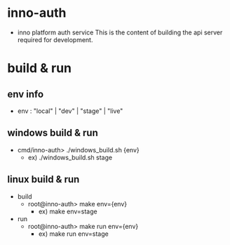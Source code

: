 # inno-auth
* inno platform auth service
 This is the content of building the api server required for development.
 
# build & run
## env info
* env : "local" | "dev" | "stage" | "live"

## windows build & run
* cmd/inno-auth> ./windows_build.sh {env}
  * ex) ./windows_build.sh stage

## linux build & run
* build
  * root@inno-auth> make env={env}
    * ex) make env=stage
* run
  * root@inno-auth> make run env={env}
    * ex) make run env=stage
